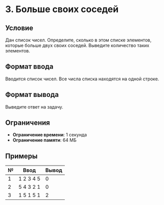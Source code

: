 # 3. Больше своих соседей

## Условие
Дан список чисел. Определите, сколько в этом списке элементов, которые больше двух своих соседей. Выведите количество таких элементов.

## Формат ввода
Вводится список чисел. Все числа списка находятся на одной строке.

## Формат вывода
Выведите ответ на задачу.

## Ограничения
- **Ограничение времени**: 1 секунда  
- **Ограничение памяти**: 64 МБ  

## Примеры

| №   | Ввод         | Вывод |
|-----|------------|-------|
| 1   | 1 2 3 4 5  | 0     |
| 2   | 5 4 3 2 1  | 0     |
| 3   | 1 5 1 5 1  | 2     |
